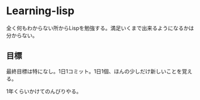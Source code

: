 # Learning-lisp

全く何もわからない所からLispを勉強する。満足いくまで出来るようになるかは分からない。

## 目標

最終目標は特になし。1日1コミット。1日1個、ほんの少しだけ新しいことを覚える。

1年くらいかけてのんびりやる。
